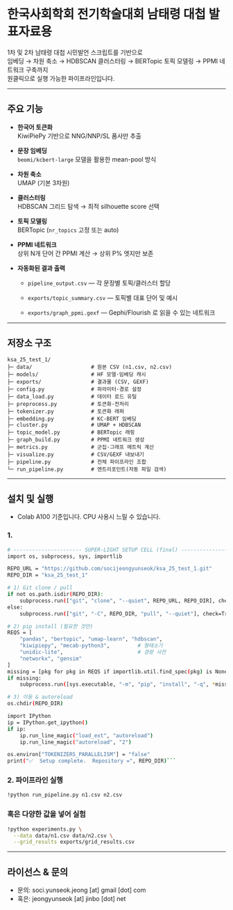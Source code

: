 # 한국사회학회 전기학술대회 남태령 대첩 발표자료용
1차 및 2차 남태령 대첩 시민발언 스크립트를 기반으로\
임베딩 → 차원 축소 → HDBSCAN 클러스터링 → BERTopic 토픽 모델링 → PPMI 네트워크 구축까지\
원클릭으로 실행 가능한 파이프라인입니다.

***

## 주요 기능

* **한국어 토큰화**\
  KiwiPiePy 기반으로 NNG/NNP/SL 품사만 추출

* **문장 임베딩**\
  `beomi/kcbert-large` 모델을 활용한 mean-pool 방식

* **차원 축소**\
  UMAP (기본 3차원)

* **클러스터링**\
  HDBSCAN 그리드 탐색 → 최적 silhouette score 선택

* **토픽 모델링**\
  BERTopic (`nr_topics` 고정 또는 auto)

* **PPMI 네트워크**\
  상위 N개 단어 간 PPMI 계산 → 상위 P% 엣지만 보존

* **자동화된 결과 출력**

  * `pipeline_output.csv` — 각 문장별 토픽/클러스터 할당

  * `exports/topic_summary.csv` — 토픽별 대표 단어 및 예시

  * `exports/graph_ppmi.gexf` — Gephi/Flourish 로 읽을 수 있는 네트워크

***

## 저장소 구조

```
ksa_25_test_1/
├─ data/                   # 원본 CSV (n1.csv, n2.csv)
├─ models/                 # HF 모델·임베딩 캐시
├─ exports/                # 결과물 (CSV, GEXF)
├─ config.py               # 파라미터·경로 설정
├─ data_load.py            # 데이터 로드 유틸
├─ preprocess.py           # 토큰화·전처리
├─ tokenizer.py            # 토큰화 래퍼
├─ embedding.py            # KC-BERT 임베딩
├─ cluster.py              # UMAP + HDBSCAN
├─ topic_model.py          # BERTopic 래핑
├─ graph_build.py          # PPMI 네트워크 생성
├─ metrics.py              # 군집·그래프 메트릭 계산
├─ visualize.py            # CSV/GEXF 내보내기
├─ pipeline.py             # 전체 파이프라인 조합
└─ run_pipeline.py         # 엔트리포인트(자동 파일 검색)
```

***

## 설치 및 실행

* Colab A100 기준입니다. CPU 사용시 느릴 수 있습니다.

### 1. 

```bash
# ---------------------- SUPER-LIGHT SETUP CELL (final) ----------------------
import os, subprocess, sys, importlib

REPO_URL = "https://github.com/socijeongyunseok/ksa_25_test_1.git"
REPO_DIR = "ksa_25_test_1"

# 1) Git clone / pull
if not os.path.isdir(REPO_DIR):
    subprocess.run(["git", "clone", "--quiet", REPO_URL, REPO_DIR], check=True)
else:
    subprocess.run(["git", "-C", REPO_DIR, "pull", "--quiet"], check=True)

# 2) pip install (필요한 것만)
REQS = [
    "pandas", "bertopic", "umap-learn", "hdbscan",
    "kiwipiepy", "mecab-python3",         # 형태소기
    "unidic-lite",                        # 경량 사전
    "networkx", "gensim"
]
missing = [pkg for pkg in REQS if importlib.util.find_spec(pkg) is None]
if missing:
    subprocess.run([sys.executable, "-m", "pip", "install", "-q", *missing], check=True)

# 3) 이동 & autoreload
os.chdir(REPO_DIR)

import IPython
ip = IPython.get_ipython()
if ip:
    ip.run_line_magic("load_ext", "autoreload")
    ip.run_line_magic("autoreload", "2")

os.environ["TOKENIZERS_PARALLELISM"] = "false"
print("✅  Setup complete.  Repository =", REPO_DIR)```
```

### 2. 파이프라인 실행

```bash
!python run_pipeline.py n1.csv n2.csv
```

### 혹은 다양한 값을 넣어 실험
```bash
!python experiments.py \
  --data data/n1.csv data/n2.csv \
  --grid_results exports/grid_results.csv
```

***

## 라이선스 & 문의

* 문의: soci.yunseok.jeong [at] gmail [dot] com
* 혹은: jeongyunseok [at] jinbo [dot] net
